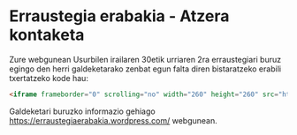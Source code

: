 # Erraustegia erabakia - Atzera kontaketa

Zure webgunean Usurbilen irailaren 30etik urriaren 2ra erraustegiari buruz egingo den herri galdeketarako zenbat egun falta diren bistaratzeko erabili txertatzeko kode hau:

```html
<iframe frameborder="0" scrolling="no" width="260" height="260" src="http://aldatsa.eus/erraustegia-erabakia-atzerako-kontaketa/"></iframe>
```

Galdeketari buruzko informazio gehiago https://erraustegiaerabakia.wordpress.com/ webgunean.
